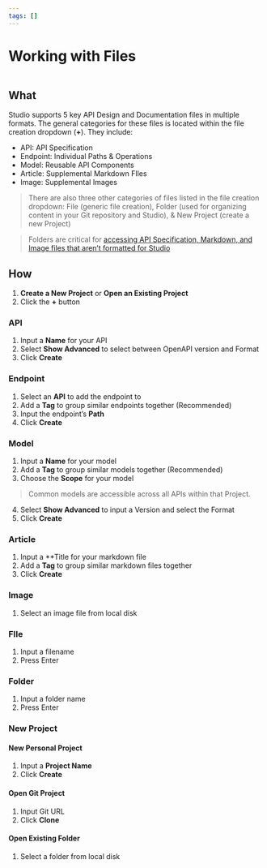 ```yaml
---
tags: []
---
```


# Working with Files 

![]()

## What 
Studio supports 5 key API Design and Documentation files in multiple formats. The general categories for these files is located within the file creation dropdown (**+**). They include:
- API: API Specification 
- Endpoint: Individual Paths & Operations 
- Model: Reusable API Components 
- Article: Supplemental Markdown FIles 
- Image: Supplemental Images 

> There are also three other categories of files listed in the file creation dropdown: File (generic file creation), Folder (used for organizing content in your Git repository and Studio), & New Project (create a new Project)

> Folders are critical for [accessing API Specification, Markdown, and Image files that aren’t formatted for Studio]()
 
## How 
1. **Create a New Project** or **Open an Existing Project** 
2. Click the **+** button 

### API 
1. Input a **Name** for your API 
2. Select **Show Advanced** to select between OpenAPI version and Format
3. Click **Create** 

### Endpoint 
1. Select an **API** to add the endpoint to 
2. Add a **Tag** to group similar endpoints together (Recommended) 
3. Input the endpoint’s **Path** 
4. Click **Create** 

### Model 
1. Input a **Name** for your model 
2. Add a **Tag** to group similar models together (Recommended) 
3. Choose the **Scope** for your model 

> Common models are accessible across all APIs within that Project. 

4. Select **Show Advanced** to input a Version and select the Format
5. Click **Create** 

### Article
1. Input a **Title for your markdown file 
2. Add a **Tag** to group similar markdown files together 
3. Click **Create** 

### Image 
1. Select an image file from local disk 

### FIle 
1. Input a filename 
2. Press Enter 

### Folder 
1. Input a folder name 
2. Press Enter 

### New Project 

#### New Personal Project
1. Input a **Project Name** 
2. Click **Create** 

#### Open Git Project 
1. Input Git URL 
2. Click **Clone** 

#### Open Existing Folder 
1. Select a folder from local disk 
